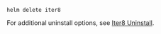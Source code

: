 ```shell
helm delete iter8
```

For additional uninstall options, see [Iter8 Uninstall](https://iter8.tools/0.18/user-guide/controller/uninstall/).
